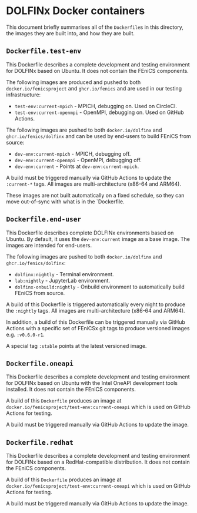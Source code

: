 # DOLFINx Docker containers

This document briefly summarises all of the `Dockerfile`s in this directory,
the images they are built into, and how they are built.

## `Dockerfile.test-env`

This Dockerfile describes a complete development and testing environment for
DOLFINx based on Ubuntu. It does not contain the FEniCS components.

The following images are produced and pushed to both `docker.io/fenicsproject`
and `ghcr.io/fenics` and are used in our testing infrastructure:

* `test-env:current-mpich` - MPICH, debugging on. Used on CircleCI.
* `test-env:current-openmpi` - OpenMPI, debugging on. Used on GitHub Actions.

The following images are pushed to both `docker.io/dolfinx` and
`ghcr.io/fenics/dolfinx` and can be used by end-users to build FEniCS from
source:

* `dev-env:current-mpich` -  MPICH, debugging off.
* `dev-env:current-openmpi` - OpenMPI, debugging off.
* `dev-env:current` - Points at `dev-env:current-mpich`.

A build must be triggered manually via GitHub Actions to update the `:current-*`
tags. All images are multi-architecture (x86-64 and ARM64).

These images are not built automatically on a fixed schedule, so they can move
out-of-sync with what is in the `Dockerfile.

## `Dockerfile.end-user`

This Dockerfile describes complete DOLFINx environments based on Ubuntu. By
default, it uses the `dev-env:current` image as a base image. The images are
intended for end-users.

The following images are pushed to both `docker.io/dolfinx` and
`ghcr.io/fenics/dolfinx`:

* `dolfinx:nightly` - Terminal environment.
* `lab:nightly` - JupyterLab environment.
* `dolfinx-onbuild:nightly` - Onbuild environment to automatically build FEniCS
  from source.

A build of this Dockerfile is triggered automatically every night to produce
the `:nightly` tags. All images are multi-architecture (x86-64 and ARM64).

In addition, a build of this Dockerfile can be triggered manually via GitHub
Actions with a specific set of FEniCSx git tags to produce versioned images
e.g. `:v0.6.0-r1`.

A special tag `:stable` points at the latest versioned image.

## `Dockerfile.oneapi`

This Dockerfile describes a complete development and testing environment for
DOLFINx based on Ubuntu with the Intel OneAPI development tools installed. It
does not contain the FEniCS components.

A build of this `Dockerfile` produces an image at
`docker.io/fenicsproject/test-env:current-oneapi` which is used on GitHub
Actions for testing.

A build must be triggered manually via GitHub Actions to update the image.

## `Dockerfile.redhat`

This Dockerfile describes a complete development and testing environment for
DOLFINx based on a RedHat-compatible distribution. It does not contain the
FEniCS components.

A build of this `Dockerfile` produces an image at
`docker.io/fenicsproject/test-env:current-oneapi` which is used on GitHub
Actions for testing. 

A build must be triggered manually via GitHub Actions to update the image.
